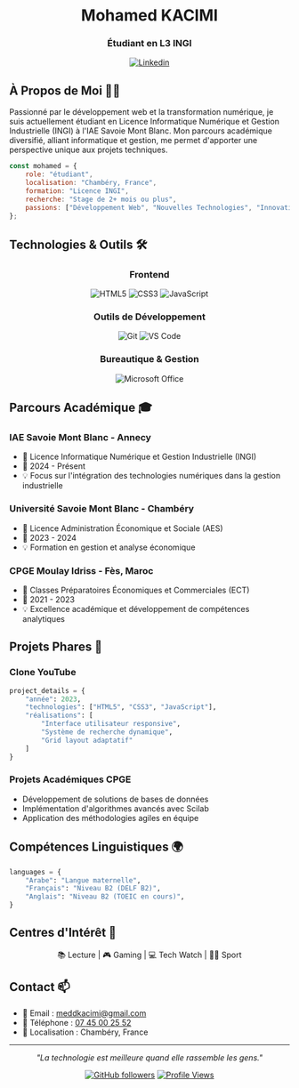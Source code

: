 <div align="center">

# Mohamed KACIMI
### Étudiant en L3 INGI
[![Linkedin](https://img.shields.io/badge/LinkedIn-0077B5?style=for-the-badge&logo=linkedin&logoColor=white)](https://www.linkedin.com/in/mohamed-kacimi)

</div>

## À Propos de Moi 👨‍💻

Passionné par le développement web et la transformation numérique, je suis actuellement étudiant en Licence Informatique Numérique et Gestion Industrielle (INGI) à l'IAE Savoie Mont Blanc. Mon parcours académique diversifié, alliant informatique et gestion, me permet d'apporter une perspective unique aux projets techniques.

```javascript
const mohamed = {
    role: "étudiant",
    localisation: "Chambéry, France",
    formation: "Licence INGI",
    recherche: "Stage de 2+ mois ou plus",
    passions: ["Développement Web", "Nouvelles Technologies", "Innovation"]
};
```

## Technologies & Outils 🛠️

<div align="center">

### Frontend
![HTML5](https://img.shields.io/badge/HTML5-E34F26?style=for-the-badge&logo=html5&logoColor=white)
![CSS3](https://img.shields.io/badge/CSS3-1572B6?style=for-the-badge&logo=css3&logoColor=white)
![JavaScript](https://img.shields.io/badge/JavaScript-F7DF1E?style=for-the-badge&logo=javascript&logoColor=black)

### Outils de Développement
![Git](https://img.shields.io/badge/Git-F05032?style=for-the-badge&logo=git&logoColor=white)
![VS Code](https://img.shields.io/badge/VS_Code-007ACC?style=for-the-badge&logo=visual-studio-code&logoColor=white)

### Bureautique & Gestion
![Microsoft Office](https://img.shields.io/badge/Microsoft_Office-D83B01?style=for-the-badge&logo=microsoft-office&logoColor=white)

</div>

## Parcours Académique 🎓

### IAE Savoie Mont Blanc - Annecy
- 📌 Licence Informatique Numérique et Gestion Industrielle (INGI)
- 📅 2024 - Présent
- 💡 Focus sur l'intégration des technologies numériques dans la gestion industrielle

### Université Savoie Mont Blanc - Chambéry
- 📌 Licence Administration Économique et Sociale (AES)
- 📅 2023 - 2024
- 💡 Formation en gestion et analyse économique

### CPGE Moulay Idriss - Fès, Maroc
- 📌 Classes Préparatoires Économiques et Commerciales (ECT)
- 📅 2021 - 2023
- 💡 Excellence académique et développement de compétences analytiques

## Projets Phares 🚀

### Clone YouTube
```python
project_details = {
    "année": 2023,
    "technologies": ["HTML5", "CSS3", "JavaScript"],
    "réalisations": [
        "Interface utilisateur responsive",
        "Système de recherche dynamique",
        "Grid layout adaptatif"
    ]
}
```

### Projets Académiques CPGE
- Développement de solutions de bases de données
- Implémentation d'algorithmes avancés avec Scilab
- Application des méthodologies agiles en équipe

## Compétences Linguistiques 🌍

```python
languages = {
    "Arabe": "Langue maternelle",
    "Français": "Niveau B2 (DELF B2)",
    "Anglais": "Niveau B2 (TOEIC en cours)",
}
```

## Centres d'Intérêt 🎯

<div align="center">

📚 Lecture | 🎮 Gaming | 💻 Tech Watch | 🏃‍♂️ Sport

</div>

## Contact 📫

- 📧 Email : [meddkacimi@gmail.com](mailto:meddkacimi@gmail.com)
- 📱 Téléphone : [07 45 00 25 52](tel:+33745002552)
- 📍 Localisation : Chambéry, France

---

<div align="center">

*"La technologie est meilleure quand elle rassemble les gens."*

[![GitHub followers](https://img.shields.io/github/followers/medkacimi?label=Follow&style=social)](https://github.com/medkacimi)
[![Profile Views](https://komarev.com/ghpvc/?username=medkacimi&color=blue&style=flat)](https://github.com/medkacimi)

</div>
